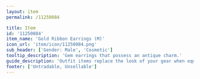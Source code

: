 ```yaml
---
layout: item
permalink: /11250084

title: Item
id: '11250084'
item_name: 'Gold Ribbon Earrings (M)'
icon_url: 'item/icon/11250084.png'
sub_header: ['Gender: Male', 'Cosmetic']
tooltip_description: 'Gem earrings that possess an antique charm.'
guide_description: 'Outfit items replace the look of your gear when equipped.'
footer: ['Untradable, Unsellable']
---
```

